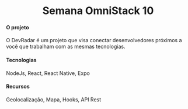 <h1 align="center">
  Semana OmniStack 10
</h1>

<h4 align="left">
  O projeto
</h4>
O DevRadar é um projeto que visa conectar desenvolvedores próximos a você que trabalham com as mesmas tecnologias.



<h4 align="left">
Tecnologias
</h4> 
NodeJs, React, React Native, Expo

<h4 align="left">
Recursos
</h4>   
Geolocalização, Mapa, Hooks, API Rest


